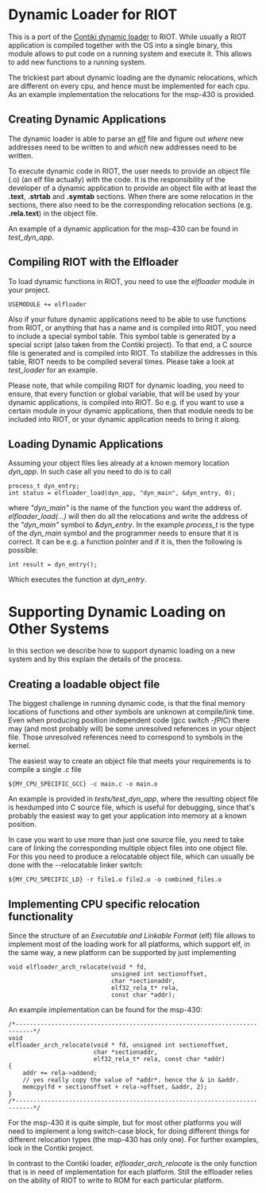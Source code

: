 Dynamic Loader for RIOT
=======================

This is a port of the
[Contiki dynamic loader](https://github.com/contiki-os/contiki/wiki/The-dynamic-loader)
to RIOT. While usually a RIOT application is compiled together with
the OS into a single binary, this module allows to put code on a
running system and execute it. This allows to add new functions to a
running system.

The trickiest part about dynamic loading are the dynamic relocations,
which are different on every cpu, and hence must be implemented for
each cpu. As an example implementation the relocations for the msp-430
is provided.

Creating Dynamic Applications
-----------------------------

The dynamic loader is able to parse an
[elf](https://en.wikipedia.org/wiki/Executable_and_Linkable_Format)
file and figure out *where* new addresses need to be written to and
*which* new addresses need to be written. 

To execute dynamic code in RIOT, the user needs to provide an object
file (.o) (an elf file actually) with the code. It is the
responsibility of the developer of a dynamic application to provide an
object file with at least the **.text**, **.strtab** and **.symtab**
sections. When there are some relocation in the sections, there also
need to be the corresponding relocation sections (e.g. **.rela.text**)
in the object file.

An example of a dynamic application for the msp-430 can be found in
*test_dyn_app*.

Compiling RIOT with the Elfloader
---------------------------------

To load dynamic functions in RIOT, you need to use the *elfloader*
module in your project.

	USEMODULE += elfloader

Also if your future dynamic applications need to be able to use
functions from RIOT, or anything that has a name and is compiled into
RIOT, you need to include a special symbol table. This symbol table is
generated by a special script (also taken from the Contiki
project). To that end, a C source file is generated and is compiled
into RIOT. To stabilize the addresses in this table, RIOT needs to be
compiled several times. Please take a look at *test_loader* for an
example.

Please note, that while compiling RIOT for dynamic loading, you need
to ensure, that every function or global variable, that will be used
by your dynamic applications, is compiled into RIOT. So e.g. if you
want to use a certain module in your dynamic applications, then that
module needs to be included into RIOT, or your dynamic application
needs to bring it along.

Loading Dynamic Applications
----------------------------

Assuming your object files lies already at a known memory location
*dyn_app*. In such case all you need to do is to call

	process_t dyn_entry;
	int status = elfloader_load(dyn_app, "dyn_main", &dyn_entry, 0);

where *"dyn_main"* is the name of the function you want the address
of. *elfloader_load(...)* will then do all the relocations and write
the address of the *"dyn_main"* symbol to *&dyn\_entry*. In the
example *process\_t* is the type of the *dyn\_main* symbol and the
programmer needs to ensure that it is correct. It can be e.g. a
function pointer and if it is, then the following is possible:

	int result = dyn_entry();

Which executes the function at *dyn\_entry*.

# Supporting Dynamic Loading on Other Systems

In this section we describe how to support dynamic loading on a new
system and by this explain the details of the process.

Creating a loadable object file
-------------------------------

The biggest challenge in running dynamic code, is that the final
memory locations of functions and other symbols are unknown at
compile/link time. Even when producing position independent code (gcc
switch *-fPIC*) there may (and most probably will) be some unresolved
references in your object file. Those unresolved references need to
correspond to symbols in the kernel.

The easiest way to create an object file that meets your requirements
is to compile a single *.c* file

	${MY_CPU_SPECIFIC_GCC} -c main.c -o main.o

An example is provided in *tests/test_dyn_app*, where the resulting
object file is hexdumped into C source file, which is useful for
debugging, since that's probably the easiest way to get your
application into memory at a known position.

In case you want to use more than just one source file, you need to
take care of linking the corresponding multiple object files into one
object file. For this you need to produce a relocatable object file,
which can usually be done with the --relocatable linker switch:

	${MY_CPU_SPECIFIC_LD} -r file1.o file2.o -o combined_files.o

Implementing CPU specific relocation functionality
--------------------------------------------------

Since the structure of an *Executable and Linkable Format* (elf) file
allows to implement most of the loading work for all platforms, which
support elf, in the same way, a new platform can be supported by just
implementing

	void elfloader_arch_relocate(void * fd,
	                             unsigned int sectionoffset,
	                             char *sectionaddr,
	                             elf32_rela_t* rela,
								 const char *addr);

An example implementation can be found for the msp-430:

	/*---------------------------------------------------------------------------*/
	void
	elfloader_arch_relocate(void * fd, unsigned int sectionoffset,
							char *sectionaddr,
							elf32_rela_t* rela, const char *addr)
	{
		addr += rela->addend;
		// yes really copy the value of *addr*. hence the & in &addr.
		memcpy(fd + sectionoffset + rela->offset, &addr, 2);
	}
	/*---------------------------------------------------------------------------*/

For the msp-430 it is quite simple, but for most other platforms you
will need to implement a long switch-case block, for doing different
things for different relocation types (the msp-430 has only one). For
further examples, look in the Contiki project.

In contrast to the Contiki loader, *elfloader_arch_relocate* is the
only function that is in need of implementation for each
platform. Still the elfloader relies on the ability of RIOT to write
to ROM for each particular platform.
